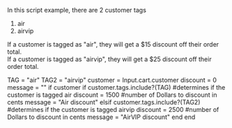 In this script example, there are 2 customer tags
1) air
2) airvip

If a customer is tagged as "air", they will get a $15 discount off their order total.  
If a customer is tagged as "airvip", they will get a $25 discount off their order total.  

TAG = "air"
TAG2 = "airvip"
customer = Input.cart.customer
discount = 0
message = ""
if customer
  if customer.tags.include?(TAG) #determines if the customer is tagged air
    discount = 1500 #number of Dollars to discount in cents
    message = "Air discount"
  elsif customer.tags.include?(TAG2) #determines if the customer is tagged airvip
    discount = 2500 #number of Dollars to discount in cents
    message = "AirVIP discount"
  end
end
